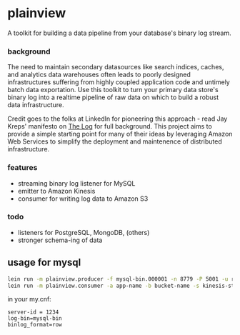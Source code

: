 # plainview

A toolkit for building a data pipeline from your database's binary log stream.

### background

The need to maintain secondary datasources like search indices, caches, and analytics data warehouses often leads to poorly designed infrastructures suffering from highly coupled application code and untimely batch data exportation. Use this toolkit to turn your primary data store's binary log into a realtime pipeline of raw data on which to build a robust data infrastructure.

Credit goes to the folks at LinkedIn for pioneering this approach - read Jay Kreps' manifesto on [The Log](http://engineering.linkedin.com/distributed-systems/log-what-every-software-engineer-should-know-about-real-time-datas-unifying) for full background.  This project aims to provide a simple starting point for many of their ideas by leveraging Amazon Web Services to simplify the deployment and maintenence of distributed infrastructure.

### features
 - streaming binary log listener for MySQL
 - emitter to Amazon Kinesis
 - consumer for writing log data to Amazon S3

### todo
 - listeners for PostgreSQL, MongoDB, (others)
 - stronger schema-ing of data


## usage for mysql

```bash
lein run -m plainview.producer -f mysql-bin.000001 -n 8779 -P 5001 -u replication-user -p password -s kinesis-stream-name
lein run -m plainview.consumer -a app-name -b bucket-name -s kinesis-stream-name
```

in your my.cnf:

```
server-id = 1234
log-bin=mysql-bin
binlog_format=row
```
